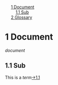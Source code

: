 
&nbsp;&nbsp;&nbsp;&nbsp; [1 Document](#doc)<br>
&nbsp;&nbsp;&nbsp;&nbsp;&nbsp;&nbsp;&nbsp;&nbsp; [1.1 Sub](#sub)<br>
&nbsp;&nbsp;&nbsp;&nbsp; [2 Glossary](glossary.md#/glossary)<br>


<a/><a id="doc"/><a id="section-1"/>
# 1 Document
*document*

<a/><a id="sub"/><a id="section-1-1"/>
## 1.1 Sub


This is a *term*<a href="#sub">→1.1</a>


